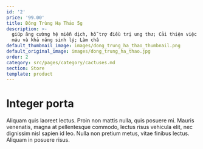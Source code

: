 ```yaml
---
id: '2'
price: '99.00'
title: Đông Trùng Hạ Thảo 5g
description: >-
  giúp ăng cường hệ miễn dịch, hỗ trợ điều trị ung thư; Cải thiện việc tuần hoàn
  máu và khả năng sinh lý; Làm châ
default_thumbnail_image: images/dong_trung_ha_thao_thumbnail.png
default_original_image: images/dong_trung_ha_thao.jpg
order: 2
category: src/pages/category/cactuses.md
section: Store
template: product
---
```


# Integer porta

Aliquam quis laoreet lectus. Proin non mattis nulla, quis posuere mi. Mauris venenatis, magna at pellentesque commodo, lectus risus vehicula elit, nec dignissim nisl sapien id leo. Nulla non pretium metus, vitae finibus lectus. Aliquam in posuere risus.